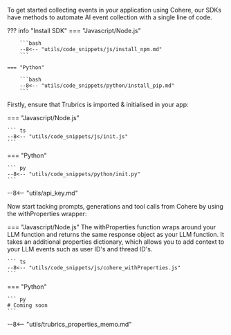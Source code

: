 To get started collecting events in your application using Cohere, our SDKs have methods to automate AI event collection with a single line of code.

??? info "Install SDK"
    === "Javascript/Node.js"

        ```bash
        --8<-- "utils/code_snippets/js/install_npm.md"
        ```

    === "Python"

        ```bash
        --8<-- "utils/code_snippets/python/install_pip.md"
        ```

Firstly, ensure that Trubrics is imported & initialised in your app:

=== "Javascript/Node.js"

    ``` ts
    --8<-- "utils/code_snippets/js/init.js"
    ```

=== "Python"

    ``` py
    --8<-- "utils/code_snippets/python/init.py"
    ```

--8<-- "utils/api_key.md"

Now start tacking prompts, generations and tool calls from Cohere by using the withProperties wrapper:

=== "Javascript/Node.js"
    The withProperties function wraps around your LLM function and returns the same response object as your LLM function.
    It takes an additional properties dictionary, which allows you to add context to your LLM events such as user ID's and thread ID's.

    ``` ts
    --8<-- "utils/code_snippets/js/cohere_withProperties.js"
    ```

=== "Python"

    ``` py
    # Coming soon
    ```

--8<-- "utils/trubrics_properties_memo.md"